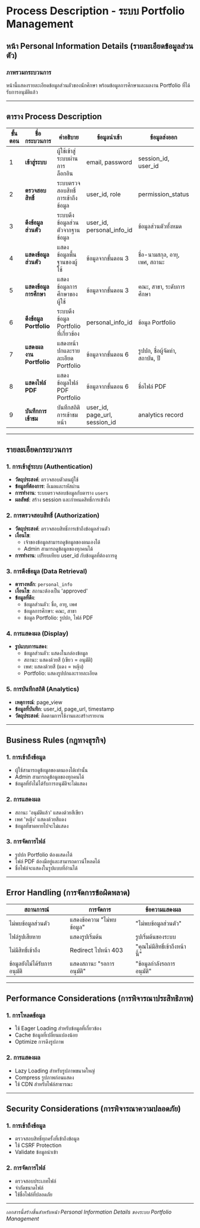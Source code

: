 # Process Description - ระบบ Portfolio Management

## หน้า Personal Information Details (รายละเอียดข้อมูลส่วนตัว)

### ภาพรวมกระบวนการ
หน้านี้แสดงรายละเอียดข้อมูลส่วนตัวของนักศึกษา พร้อมข้อมูลการศึกษาและผลงาน Portfolio ที่ได้รับการอนุมัติแล้ว

---

## ตาราง Process Description

| ขั้นตอน | ชื่อกระบวนการ | คำอธิบาย | ข้อมูลนำเข้า | ข้อมูลส่งออก | ตารางที่เกี่ยวข้อง | เงื่อนไข |
|---------|---------------|----------|-------------|-------------|------------------|----------|
| 1 | **เข้าสู่ระบบ** | ผู้ใช้เข้าสู่ระบบผ่านการล็อกอิน | email, password | session_id, user_id | users, sessions | ผู้ใช้ต้องมีบัญชีและรหัสผ่านถูกต้อง |
| 2 | **ตรวจสอบสิทธิ์** | ระบบตรวจสอบสิทธิ์การเข้าถึงข้อมูล | user_id, role | permission_status | users | ผู้ใช้ต้องเป็นเจ้าของข้อมูลหรือ admin |
| 3 | **ดึงข้อมูลส่วนตัว** | ระบบดึงข้อมูลส่วนตัวจากฐานข้อมูล | user_id, personal_info_id | ข้อมูลส่วนตัวทั้งหมด | personal_info, users | ข้อมูลต้องมีสถานะ approved |
| 4 | **แสดงข้อมูลส่วนตัว** | แสดงข้อมูลพื้นฐานของผู้ใช้ | ข้อมูลจากขั้นตอน 3 | ชื่อ-นามสกุล, อายุ, เพศ, สถานะ | personal_info | ข้อมูลต้องครบถ้วน |
| 5 | **แสดงข้อมูลการศึกษา** | แสดงข้อมูลการศึกษาของผู้ใช้ | ข้อมูลจากขั้นตอน 3 | คณะ, สาขา, ระดับการศึกษา | personal_info | ข้อมูลการศึกษาต้องมีอยู่ |
| 6 | **ดึงข้อมูล Portfolio** | ระบบดึงข้อมูล Portfolio ที่เกี่ยวข้อง | personal_info_id | ข้อมูล Portfolio | personal_info | Portfolio ต้องมีไฟล์และรูปปก |
| 7 | **แสดงผลงาน Portfolio** | แสดงหน้าปกและรายละเอียด Portfolio | ข้อมูลจากขั้นตอน 6 | รูปปก, ชื่อผู้จัดทำ, สถาบัน, ปี | personal_info | ไฟล์รูปต้องมีอยู่และแสดงได้ |
| 8 | **แสดงไฟล์ PDF** | แสดงข้อมูลไฟล์ PDF Portfolio | ข้อมูลจากขั้นตอน 6 | ชื่อไฟล์ PDF | personal_info | ไฟล์ PDF ต้องมีอยู่ |
| 9 | **บันทึกการเข้าชม** | บันทึกสถิติการเข้าชมหน้า | user_id, page_url, session_id | analytics record | analytics | บันทึกทุกครั้งที่มีการเข้าชม |

---

## รายละเอียดกระบวนการ

### 1. การเข้าสู่ระบบ (Authentication)
- **วัตถุประสงค์**: ตรวจสอบตัวตนผู้ใช้
- **ข้อมูลที่ต้องการ**: อีเมลและรหัสผ่าน
- **การทำงาน**: ระบบตรวจสอบข้อมูลกับตาราง `users`
- **ผลลัพธ์**: สร้าง session และกำหนดสิทธิ์การเข้าถึง

### 2. การตรวจสอบสิทธิ์ (Authorization)
- **วัตถุประสงค์**: ตรวจสอบสิทธิ์การเข้าถึงข้อมูลส่วนตัว
- **เงื่อนไข**: 
  - เจ้าของข้อมูลสามารถดูข้อมูลของตนเองได้
  - Admin สามารถดูข้อมูลของทุกคนได้
- **การทำงาน**: เปรียบเทียบ user_id กับข้อมูลที่ต้องการดู

### 3. การดึงข้อมูล (Data Retrieval)
- **ตารางหลัก**: `personal_info`
- **เงื่อนไข**: สถานะต้องเป็น 'approved'
- **ข้อมูลที่ดึง**:
  - ข้อมูลส่วนตัว: ชื่อ, อายุ, เพศ
  - ข้อมูลการศึกษา: คณะ, สาขา
  - ข้อมูล Portfolio: รูปปก, ไฟล์ PDF

### 4. การแสดงผล (Display)
- **รูปแบบการแสดง**:
  - ข้อมูลส่วนตัว: แสดงในกล่องข้อมูล
  - สถานะ: แสดงด้วยสี (เขียว = อนุมัติ)
  - เพศ: แสดงด้วยสี (แดง = หญิง)
  - Portfolio: แสดงรูปปกและรายละเอียด

### 5. การบันทึกสถิติ (Analytics)
- **เหตุการณ์**: page_view
- **ข้อมูลที่บันทึก**: user_id, page_url, timestamp
- **วัตถุประสงค์**: ติดตามการใช้งานและสร้างรายงาน

---

## Business Rules (กฎทางธุรกิจ)

### 1. การเข้าถึงข้อมูล
- ผู้ใช้สามารถดูข้อมูลของตนเองได้เท่านั้น
- Admin สามารถดูข้อมูลของทุกคนได้
- ข้อมูลที่ยังไม่ได้รับการอนุมัติจะไม่แสดง

### 2. การแสดงผล
- สถานะ 'อนุมัติแล้ว' แสดงด้วยสีเขียว
- เพศ 'หญิง' แสดงด้วยสีแดง
- ข้อมูลที่ขาดหายไปจะไม่แสดง

### 3. การจัดการไฟล์
- รูปปก Portfolio ต้องแสดงได้
- ไฟล์ PDF ต้องมีอยู่และสามารถดาวน์โหลดได้
- ชื่อไฟล์จะแสดงในรูปแบบที่อ่านได้

---

## Error Handling (การจัดการข้อผิดพลาด)

| สถานการณ์ | การจัดการ | ข้อความแสดงผล |
|-----------|-----------|---------------|
| ไม่พบข้อมูลส่วนตัว | แสดงข้อความ "ไม่พบข้อมูล" | "ไม่พบข้อมูลส่วนตัว" |
| ไฟล์รูปเสียหาย | แสดงรูปเริ่มต้น | รูปเริ่มต้นของระบบ |
| ไม่มีสิทธิ์เข้าถึง | Redirect ไปหน้า 403 | "คุณไม่มีสิทธิ์เข้าถึงหน้านี้" |
| ข้อมูลยังไม่ได้รับการอนุมัติ | แสดงสถานะ "รอการอนุมัติ" | "ข้อมูลกำลังรอการอนุมัติ" |

---

## Performance Considerations (การพิจารณาประสิทธิภาพ)

### 1. การโหลดข้อมูล
- ใช้ Eager Loading สำหรับข้อมูลที่เกี่ยวข้อง
- Cache ข้อมูลที่เปลี่ยนแปลงน้อย
- Optimize การดึงรูปภาพ

### 2. การแสดงผล
- Lazy Loading สำหรับรูปภาพขนาดใหญ่
- Compress รูปภาพก่อนแสดง
- ใช้ CDN สำหรับไฟล์สาธารณะ

---

## Security Considerations (การพิจารณาความปลอดภัย)

### 1. การเข้าถึงข้อมูล
- ตรวจสอบสิทธิ์ทุกครั้งที่เข้าถึงข้อมูล
- ใช้ CSRF Protection
- Validate ข้อมูลนำเข้า

### 2. การจัดการไฟล์
- ตรวจสอบประเภทไฟล์
- จำกัดขนาดไฟล์
- ใช้ชื่อไฟล์ที่ปลอดภัย

---

*เอกสารนี้สร้างขึ้นสำหรับหน้า Personal Information Details ของระบบ Portfolio Management*
